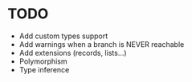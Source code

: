 # TODO

- Add custom types support
- Add warnings when a branch is NEVER reachable
- Add extensions (records, lists...)
- Polymorphism
- Type inference
